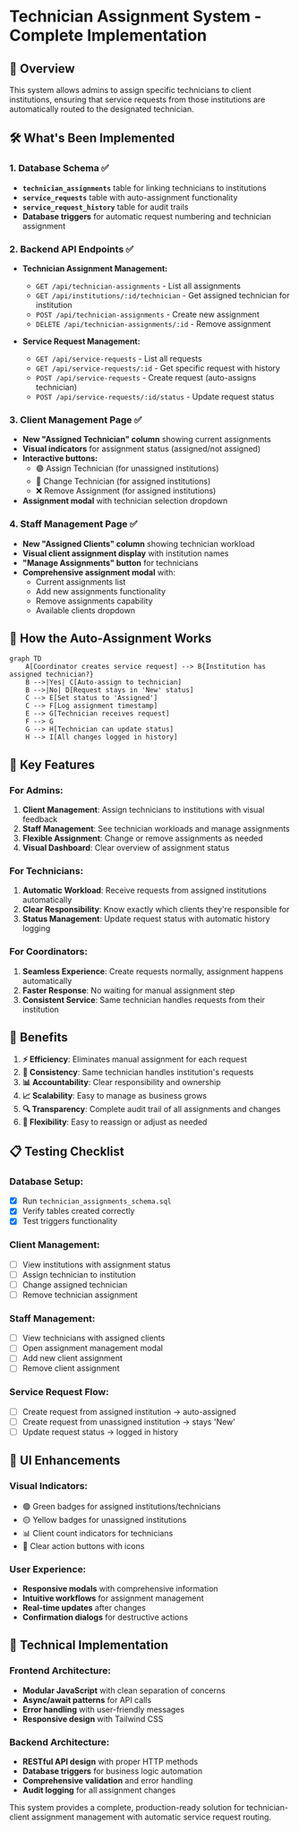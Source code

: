 # Technician Assignment System - Complete Implementation

## 🎯 Overview

This system allows admins to assign specific technicians to client institutions, ensuring that service requests from those institutions are automatically routed to the designated technician.

## 🛠️ What's Been Implemented

### 1. **Database Schema** ✅

- **`technician_assignments`** table for linking technicians to institutions
- **`service_requests`** table with auto-assignment functionality
- **`service_request_history`** table for audit trails
- **Database triggers** for automatic request numbering and technician assignment

### 2. **Backend API Endpoints** ✅

- **Technician Assignment Management:**

  - `GET /api/technician-assignments` - List all assignments
  - `GET /api/institutions/:id/technician` - Get assigned technician for institution
  - `POST /api/technician-assignments` - Create new assignment
  - `DELETE /api/technician-assignments/:id` - Remove assignment

- **Service Request Management:**
  - `GET /api/service-requests` - List all requests
  - `GET /api/service-requests/:id` - Get specific request with history
  - `POST /api/service-requests` - Create request (auto-assigns technician)
  - `POST /api/service-requests/:id/status` - Update request status

### 3. **Client Management Page** ✅

- **New "Assigned Technician" column** showing current assignments
- **Visual indicators** for assignment status (assigned/not assigned)
- **Interactive buttons:**
  - 🟢 Assign Technician (for unassigned institutions)
  - 🔄 Change Technician (for assigned institutions)
  - ❌ Remove Assignment (for assigned institutions)
- **Assignment modal** with technician selection dropdown

### 4. **Staff Management Page** ✅

- **New "Assigned Clients" column** showing technician workload
- **Visual client assignment display** with institution names
- **"Manage Assignments" button** for technicians
- **Comprehensive assignment modal** with:
  - Current assignments list
  - Add new assignments functionality
  - Remove assignments capability
  - Available clients dropdown

## 🔄 How the Auto-Assignment Works

```mermaid
graph TD
    A[Coordinator creates service request] --> B{Institution has assigned technician?}
    B -->|Yes| C[Auto-assign to technician]
    B -->|No| D[Request stays in 'New' status]
    C --> E[Set status to 'Assigned']
    C --> F[Log assignment timestamp]
    E --> G[Technician receives request]
    F --> G
    G --> H[Technician can update status]
    H --> I[All changes logged in history]
```

## 🎯 Key Features

### **For Admins:**

1. **Client Management**: Assign technicians to institutions with visual feedback
2. **Staff Management**: See technician workloads and manage assignments
3. **Flexible Assignment**: Change or remove assignments as needed
4. **Visual Dashboard**: Clear overview of assignment status

### **For Technicians:**

1. **Automatic Workload**: Receive requests from assigned institutions automatically
2. **Clear Responsibility**: Know exactly which clients they're responsible for
3. **Status Management**: Update request status with automatic history logging

### **For Coordinators:**

1. **Seamless Experience**: Create requests normally, assignment happens automatically
2. **Faster Response**: No waiting for manual assignment step
3. **Consistent Service**: Same technician handles requests from their institution

## 🚀 Benefits

1. **⚡ Efficiency**: Eliminates manual assignment for each request
2. **🎯 Consistency**: Same technician handles institution's requests
3. **📊 Accountability**: Clear responsibility and ownership
4. **📈 Scalability**: Easy to manage as business grows
5. **🔍 Transparency**: Complete audit trail of all assignments and changes
6. **🔄 Flexibility**: Easy to reassign or adjust as needed

## 📋 Testing Checklist

### Database Setup:

- [x] Run `technician_assignments_schema.sql`
- [x] Verify tables created correctly
- [x] Test triggers functionality

### Client Management:

- [ ] View institutions with assignment status
- [ ] Assign technician to institution
- [ ] Change assigned technician
- [ ] Remove technician assignment

### Staff Management:

- [ ] View technicians with assigned clients
- [ ] Open assignment management modal
- [ ] Add new client assignment
- [ ] Remove client assignment

### Service Request Flow:

- [ ] Create request from assigned institution → auto-assigned
- [ ] Create request from unassigned institution → stays 'New'
- [ ] Update request status → logged in history

## 🎨 UI Enhancements

### **Visual Indicators:**

- 🟢 Green badges for assigned institutions/technicians
- 🟡 Yellow badges for unassigned institutions
- 📊 Client count indicators for technicians
- 🎯 Clear action buttons with icons

### **User Experience:**

- **Responsive modals** with comprehensive information
- **Intuitive workflows** for assignment management
- **Real-time updates** after changes
- **Confirmation dialogs** for destructive actions

## 🔧 Technical Implementation

### **Frontend Architecture:**

- **Modular JavaScript** with clean separation of concerns
- **Async/await patterns** for API calls
- **Error handling** with user-friendly messages
- **Responsive design** with Tailwind CSS

### **Backend Architecture:**

- **RESTful API design** with proper HTTP methods
- **Database triggers** for business logic automation
- **Comprehensive validation** and error handling
- **Audit logging** for all assignment changes

This system provides a complete, production-ready solution for technician-client assignment management with automatic service request routing.
